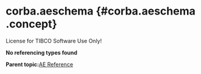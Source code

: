 # corba.aeschema {#corba.aeschema .concept}

License for TIBCO Software Use Only!

**No referencing types found**

**Parent topic:**[AE Reference](../../../crossref/ae/aeRef/AE_AERef.md)


